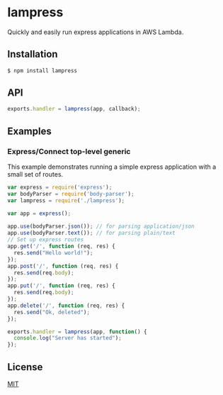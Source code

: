 # lampress

Quickly and easily run express applications in AWS Lambda.

## Installation

```sh
$ npm install lampress
```

## API

```js
exports.handler = lampress(app, callback);
```

## Examples

### Express/Connect top-level generic

This example demonstrates running a simple express application with a small
set of routes.

```js
var express = require('express');
var bodyParser = require('body-parser');
var lampress = require('./lampress');

var app = express();
 
app.use(bodyParser.json()); // for parsing application/json
app.use(bodyParser.text()); // for parsing plain/text
// Set up express routes
app.get('/', function (req, res) {
  res.send("Hello world!");
});
app.post('/', function (req, res) {
  res.send(req.body);
});
app.put('/', function (req, res) {
  res.send(req.body);
});
app.delete('/', function (req, res) {
  res.send("Ok, deleted");
});

exports.handler = lampress(app, function() {
  console.log("Server has started");
}); 

```

## License

[MIT](LICENSE)
